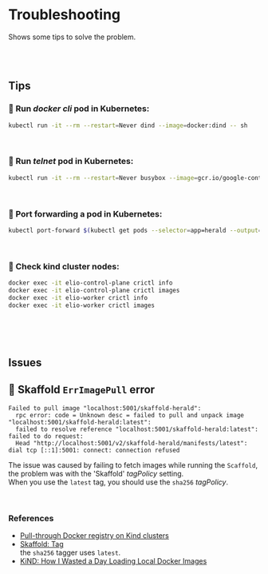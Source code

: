 # Troubleshooting  

Shows some tips to solve the problem.  

<br/><br/>

## Tips  

### 🧰 Run *docker cli* pod in Kubernetes:

```bash
kubectl run -it --rm --restart=Never dind --image=docker:dind -- sh
```

<br/>

### 🧰 Run *telnet* pod in Kubernetes:

```bash
kubectl run -it --rm --restart=Never busybox --image=gcr.io/google-containers/busybox -- sh
```

<br/>

### 🧰 Port forwarding a pod in Kubernetes:
 
```bash
kubectl port-forward $(kubectl get pods --selector=app=herald --output=jsonpath={.items..metadata.name}) 7003:7003
```

<br/>

### 🧰 Check kind cluster nodes:  

```bash
docker exec -it elio-control-plane crictl info
docker exec -it elio-control-plane crictl images
docker exec -it elio-worker crictl info
docker exec -it elio-worker crictl images
```

<br/><br/><br/>

## Issues  

## 🧰 Skaffold `ErrImagePull` error  
```
Failed to pull image "localhost:5001/skaffold-herald": 
  rpc error: code = Unknown desc = failed to pull and unpack image "localhost:5001/skaffold-herald:latest": 
  failed to resolve reference "localhost:5001/skaffold-herald:latest": failed to do request: 
  Head "http://localhost:5001/v2/skaffold-herald/manifests/latest": dial tcp [::1]:5001: connect: connection refused    
```

The issue was caused by failing to fetch images while running the `Scaffold`, the problem was with the 'Skaffold' *tagPolicy* setting.  
When you use the `latest` tag, you should use the `sha256` *tagPolicy*.  

<br/>

### References  
* [Pull-through Docker registry on Kind clusters](https://maelvls.dev/docker-proxy-registry-kind/)  
* [Skaffold: Tag](https://skaffold.dev/docs/pipeline-stages/taggers/)  
  the `sha256` tagger uses `latest`.  
* [KiND: How I Wasted a Day Loading Local Docker Images](https://iximiuz.com/en/posts/kubernetes-kind-load-docker-image/)  
<br/><br/><br/>

